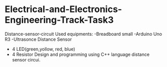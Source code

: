 # Electrical-and-Electronics-Engineering-Track-Task3
Distance-sensor-circuit
Used equipments:
-Breadboard small
-Arduino Uno R3
-Ultrasonce Distance Sensor
- 4 LED(green,yollow, red, blue)
- 4 Resistor
Design and programming using C++ language distance sensor circui.
